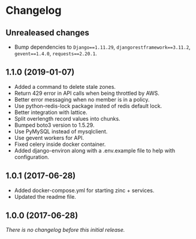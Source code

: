 # Changelog

## Unrealeased changes
- Bump dependencies to `Django==1.11.29`, `djangorestframework==3.11.2`, `gevent==1.4.0`, `requests==2.20.1`.

## 1.1.0 (2019-01-07)
- Added a command to delete stale zones.
- Return 429 error in API calls when being throttled by AWS.
- Better error messaging when no member is in a policy.
- Use python-redis-lock package insted of redis default lock.
- Better integration with lattice.
- Split overlength record values into chunks.
- Bumped boto3 version to 1.5.29.
- Use PyMySQL instead of mysqlclient.
- Use gevent workers for API.
- Fixed celery inside docker container.
- Added django-environ along with a .env.example file to help with configuration.


## 1.0.1 (2017-06-28)
- Added docker-compose.yml for starting zinc + services.
- Updated the readme file.

## 1.0.0 (2017-06-28)
_There is no changelog before this initial release._
